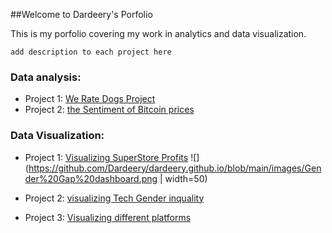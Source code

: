 ##Welcome to Dardeery's Porfolio 

This is my porfolio covering my work in analytics and data visualization.


```
add description to each project here

```


### Data analysis: 
- Project 1: [We Rate Dogs Project](https://github.com/Dardeery/WeRateDogs)
- Project 2: [the Sentiment of Bitcoin prices](https://github.com/Dardeery/Does-Sentiment-affect-Bitcoin-Prices-)

### Data Visualization: 
- Project 1: [Visualizing SuperStore Profits](https://public.tableau.com/profile/dardeery#!/vizhome/SuperStoreProfitsDashboard_16068567671030/ProfitsofSuperStore)
![](https://github.com/Dardeery/dardeery.github.io/blob/main/images/Gender%20Gap%20dashboard.png | width=50)


- Project 2: [visualizing Tech Gender inquality](https://public.tableau.com/profile/dardeery#!/vizhome/GenderInequality_16068586318190/GenderGapdashboard)


- Project 3: [Visualizing different platforms](https://public.tableau.com/profile/dardeery#!/vizhome/MakeoverMondayMobileistakingovertheglobalgamingmarket_15668204888950/RankingPlatforms)
